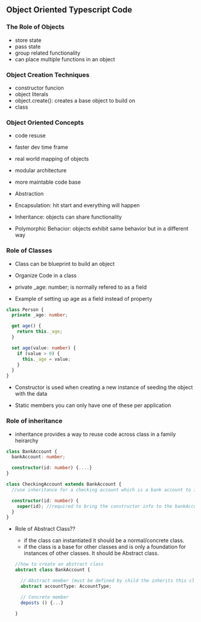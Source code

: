 ## Object Oriented Typescript Code

### The Role of Objects

- store state
- pass state
- group related functionality
- can place multiple functions in an object

### Object Creation Techniques

- constructor funcion
- object literals
- object.create(): creates a base object to build on
- class

### Object Oriented Concepts

- code resuse
- faster dev time frame
- real world mapping of objects
- modular architecture
- more maintable code base

- Abstraction
- Encapsulation: hit start and everything will happen
- Inheritance: objects can share functionality
- Polymorphic Behacior: objects exhibit same behavior but in a different way

### Role of Classes

- Class can be blueprint to build an object
- Organize Code in a class

- private \_age: number; is normally refered to as a field

- Example of setting up age as a field instead of property

```typescript
class Person {
  private _age: number;

  get age() {
    return this._age;
  }

  set age(value: number) {
    if (value > 0) {
      this._age = value;
    }
  }
}
```

- Constructor is used when creating a new instance of seeding the object with the data

- Static members you can only have one of these per application

### Role of inheritance

- inheritance provides a way to reuse code across class in a family heirarchy

```typescript
class BankAccount {
  bankAccount: number;

  constructor(id: number) {....}
}

class CheckingAccount extends BankAccount {
  //use inheritance for a checking account which is a bank account to inherit the bankaccount class code

  constructor(id: number) {
    super(id); //required to bring the constructor info to the bankAccount
  }
}
```

- Role of Abstract Class??

  - if the class can instantiated it should be a normal/concrete class.
  - if the class is a base for other classes and is only a foundation for instances of other classes. It should be Abstract class.

  ```typescript
  //how to create an abstract class
  abstract class BankAccount {

    // Abstract member (must be defined by child the inherits this class)
    abstract accountType: AccountType;

    // Concrete member
    deposts () {...}

  }
  ```
